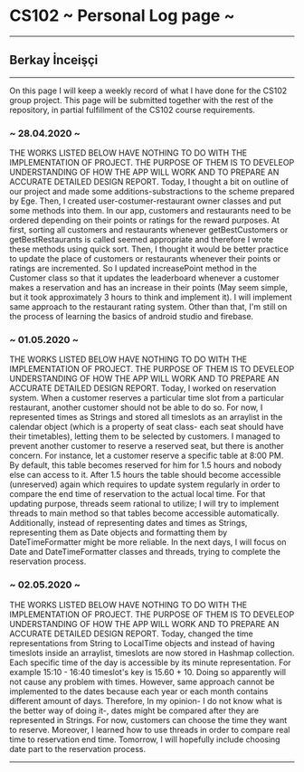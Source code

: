 # CS102 ~ Personal Log page ~
****
## Berkay İnceişçi
****

On this page I will keep a weekly record of what I have done for the CS102 group project. This page will be submitted together with the rest of the repository, in partial fulfillment of the CS102 course requirements.

### ~ 28.04.2020 ~
THE WORKS LISTED BELOW HAVE NOTHING TO DO WITH THE IMPLEMENTATION OF PROJECT. THE PURPOSE OF THEM IS TO DEVELEOP UNDERSTANDING OF HOW THE APP WILL WORK AND TO PREPARE AN ACCURATE DETAILED DESIGN REPORT. Today, I thought a bit on outline of our project and made some additions-substractions to the scheme prepared by Ege. Then, I created user-costumer-restaurant owner classes and put some methods into them. In our app, customers and restaurants need to be ordered depending on their points or ratings for the reward purposes. At first, sorting all customers and restaurants whenever getBestCustomers or getBestRestaurants is called seemed appropriate and therefore I wrote these methods using quick sort. Then, I thought it would be better practice to update the place of customers or restaurants whenever their points or ratings are incremented. So I updated increasePoint method in the Customer class so that it updates the leaderboard whenever a customer makes a reservation and has an increase in their points (May seem simple, but it took approximately 3 hours to think and implement it). I will implement same approach to the restaurant rating system. Other than that, I'm still on the process of learning the basics of android studio and firebase.

### ~ 01.05.2020 ~
THE WORKS LISTED BELOW HAVE NOTHING TO DO WITH THE IMPLEMENTATION OF PROJECT. THE PURPOSE OF THEM IS TO DEVELEOP UNDERSTANDING OF HOW THE APP WILL WORK AND TO PREPARE AN ACCURATE DETAILED DESIGN REPORT. Today, I worked on reservation system. When a customer reserves a particular time slot from a particular restaurant, another customer should not be able to do so. For now, I represented times as Strings and stored all timeslots as an arraylist in the calendar object (which is a property of seat class- each seat should have their timetables), letting them to be selected by customers. I managed to prevent another customer to reserve a reserved seat, but there is another concern. For instance, let a customer reserve a specific table at 8:00 PM. By default, this table becomes reserved for him for 1.5 hours and nobody else can access to it. After 1.5 hours the table should become accessible (unreserved) again which requires to update system regularly in order to compare the end time of reservation to the actual local time. For that updating purpose, threads seem rational to utilize; I will try to implement threads to main method so that tables become accessible automatically. Additionally, instead of representing dates and times as Strings, representing them as Date objects and formatting them by DateTimeFormatter might be more reliable. In the next days, I will focus on Date and DateTimeFormatter classes and threads, trying to complete the reservation process.

### ~ 02.05.2020 ~
THE WORKS LISTED BELOW HAVE NOTHING TO DO WITH THE IMPLEMENTATION OF PROJECT. THE PURPOSE OF THEM IS TO DEVELEOP UNDERSTANDING OF HOW THE APP WILL WORK AND TO PREPARE AN ACCURATE DETAILED DESIGN REPORT. Today, changed the time representations from String to LocalTime objects and instead of having timeslots inside an arraylist, timeslots are now stored in Hashmap collection. Each specific time of the day is accessible by its minute representation. For example 15:10 - 16:40 timeslot's key is 15.60 + 10. Doing so apparently will not cause any problem with times. However, same approach cannot be implemented to the dates because each year or each month contains different amount of days. Therefore, In my opinion- I do not know what is the better way of doing it-, dates might be compared after they are represented in Strings. For now, customers can choose the time they want to reserve. Moreover, I learned how to use threads in order to compare real time to reservation end time. Tomorrow, I will hopefully include choosing date part to the reservation process. 


****
